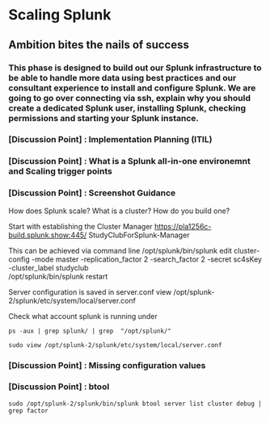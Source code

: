 # Scaling Splunk
## Ambition bites the nails of success

### This phase is designed to build out our Splunk infrastructure to be able to handle more data using best practices and our consultant experience to install and configure Splunk. We are going to go over connecting via ssh, explain why you should create a dedicated Splunk user, installing Splunk, checking permissions and starting your Splunk instance.

### [Discussion Point] : Implementation Planning (ITIL)
### [Discussion Point] : What is a Splunk all-in-one environemnt and Scaling trigger points
### [Discussion Point] : Screenshot Guidance


How does Splunk scale?
What is a cluster?
How do you build one?

Start with establishing the Cluster Manager
https://pla1256c-build.splunk.show:445/
StudyClubForSplunk-Manager

This can be achieved via command line
/opt/splunk/bin/splunk edit cluster-config -mode master -replication_factor 2 -search_factor 2 -secret sc4sKey -cluster_label studyclub  
/opt/splunk/bin/splunk restart  

Server configuration is saved in server.conf
view /opt/splunk-2/splunk/etc/system/local/server.conf

Check what account splunk is running under
```
ps -aux | grep splunk/ | grep  "/opt/splunk/"
```


```
sudo view /opt/splunk-2/splunk/etc/system/local/server.conf
```
### [Discussion Point] : Missing configuration values

### [Discussion Point] : btool
```
sudo /opt/splunk-2/splunk/bin/splunk btool server list cluster debug | grep factor
```



